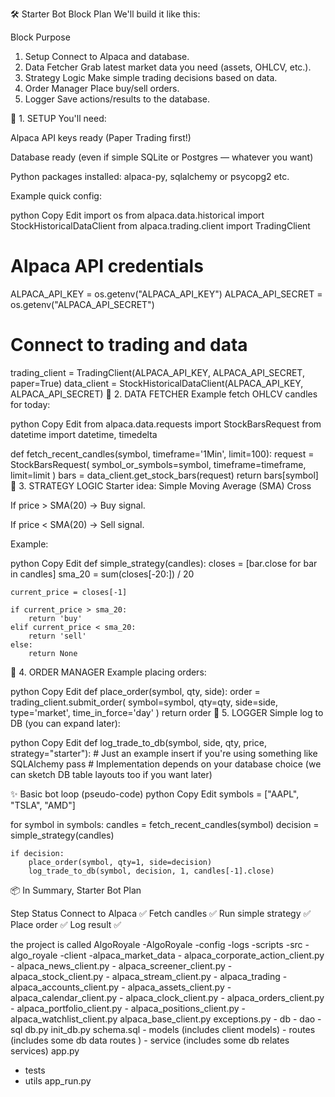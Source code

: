 
🛠 Starter Bot Block Plan
We'll build it like this:


Block	Purpose
1. Setup	Connect to Alpaca and database.
2. Data Fetcher	Grab latest market data you need (assets, OHLCV, etc.).
3. Strategy Logic	Make simple trading decisions based on data.
4. Order Manager	Place buy/sell orders.
5. Logger	Save actions/results to the database.

🔹 1. SETUP
You'll need:

Alpaca API keys ready (Paper Trading first!)

Database ready (even if simple SQLite or Postgres — whatever you want)

Python packages installed: alpaca-py, sqlalchemy or psycopg2 etc.

Example quick config:

python
Copy
Edit
import os
from alpaca.data.historical import StockHistoricalDataClient
from alpaca.trading.client import TradingClient

# Alpaca API credentials
ALPACA_API_KEY = os.getenv("ALPACA_API_KEY")
ALPACA_API_SECRET = os.getenv("ALPACA_API_SECRET")

# Connect to trading and data
trading_client = TradingClient(ALPACA_API_KEY, ALPACA_API_SECRET, paper=True)
data_client = StockHistoricalDataClient(ALPACA_API_KEY, ALPACA_API_SECRET)
🔹 2. DATA FETCHER
Example fetch OHLCV candles for today:

python
Copy
Edit
from alpaca.data.requests import StockBarsRequest
from datetime import datetime, timedelta

def fetch_recent_candles(symbol, timeframe='1Min', limit=100):
    request = StockBarsRequest(
        symbol_or_symbols=symbol,
        timeframe=timeframe,
        limit=limit
    )
    bars = data_client.get_stock_bars(request)
    return bars[symbol]
🔹 3. STRATEGY LOGIC
Starter idea:
Simple Moving Average (SMA) Cross

If price > SMA(20) → Buy signal.

If price < SMA(20) → Sell signal.

Example:

python
Copy
Edit
def simple_strategy(candles):
    closes = [bar.close for bar in candles]
    sma_20 = sum(closes[-20:]) / 20
    
    current_price = closes[-1]
    
    if current_price > sma_20:
        return 'buy'
    elif current_price < sma_20:
        return 'sell'
    else:
        return None
🔹 4. ORDER MANAGER
Example placing orders:

python
Copy
Edit
def place_order(symbol, qty, side):
    order = trading_client.submit_order(
        symbol=symbol,
        qty=qty,
        side=side,
        type='market',
        time_in_force='day'
    )
    return order
🔹 5. LOGGER
Simple log to DB (you can expand later):

python
Copy
Edit
def log_trade_to_db(symbol, side, qty, price, strategy="starter"):
    # Just an example insert if you're using something like SQLAlchemy
    pass  # Implementation depends on your database choice
(we can sketch DB table layouts too if you want later)

✨ Basic bot loop (pseudo-code)
python
Copy
Edit
symbols = ["AAPL", "TSLA", "AMD"]

for symbol in symbols:
    candles = fetch_recent_candles(symbol)
    decision = simple_strategy(candles)
    
    if decision:
        place_order(symbol, qty=1, side=decision)
        log_trade_to_db(symbol, decision, 1, candles[-1].close)
📦 In Summary, Starter Bot Plan

Step	Status
Connect to Alpaca	✅
Fetch candles	✅
Run simple strategy	✅
Place order	✅
Log result	✅




the project is called AlgoRoyale
-AlgoRoyale
    -config
    -logs
    -scripts
    -src
        -algo_royale
        -client
            -alpaca_market_data
                - alpaca_corporate_action_client.py
                - alpaca_news_client.py
                - alpaca_screener_client.py
                - alpaca_stock_client.py
                - alpaca_stream_client.py
            - alpaca_trading
                - alpaca_accounts_client.py
                - alpaca_assets_client.py
                - alpaca_calendar_client.py
                - alpaca_clock_client.py
                - alpaca_orders_client.py
                - alpaca_portfolio_client.py
                - alpaca_positions_client.py
                - alpaca_watchlist_client.py
            alpaca_base_client.py
            exceptions.py
        - db
            - dao
            - sql
            db.py
            init_db.py
            schema.sql
    - models (includes client models)
    - routes (includes some db data routes )
    - service (includes some db relates services)
    app.py
- tests
- utils
app_run.py
